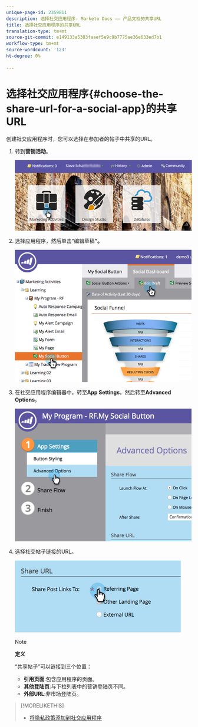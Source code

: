 ```yaml
---
unique-page-id: 2359811
description: 选择社交应用程序- Marketo Docs —— 产品文档的共享URL
title: 选择社交应用程序的共享URL
translation-type: tm+mt
source-git-commit: e149133a5383faaef5e9c9b7775ae36e633ed7b1
workflow-type: tm+mt
source-wordcount: '123'
ht-degree: 0%

---
```



# 选择社交应用程序{#choose-the-share-url-for-a-social-app}的共享URL

创建社交应用程序时，您可以选择在参加者的帖子中共享的URL。

1. 转到&#x200B;**营销活动**。

   ![](assets/login-marketing-activities-1.png)

1. 选择应用程序，然后单击“编辑草稿&#x200B;**”。**

   ![](assets/image2015-4-21-11-3a12-3a12.png)

1. 在社交应用程序编辑器中，转至&#x200B;**App Settings**，然后转至&#x200B;**Advanced Options**。

   ![](assets/image2015-4-21-11-3a14-3a46.png)

1. 选择社交帖子链接的URL。

   ![](assets/image2015-4-21-11-3a15-3a26.png)

   >[!NOTE]
   >
   >**定义**
   >
   >
   >“共享帖子”可以链接到三个位置：
   >
   >    
   >    
   >    * **引用页面**:包含应用程序的页面。
   >    * **其他登陆页**:与下拉列表中的营销登陆页不同。
   >    * **外部URL**:非市场登陆页。


>[!MORELIKETHIS]
>
>* [将隐私政策添加到社交应用程序](add-your-privacy-policy-to-a-social-app.md)

>



